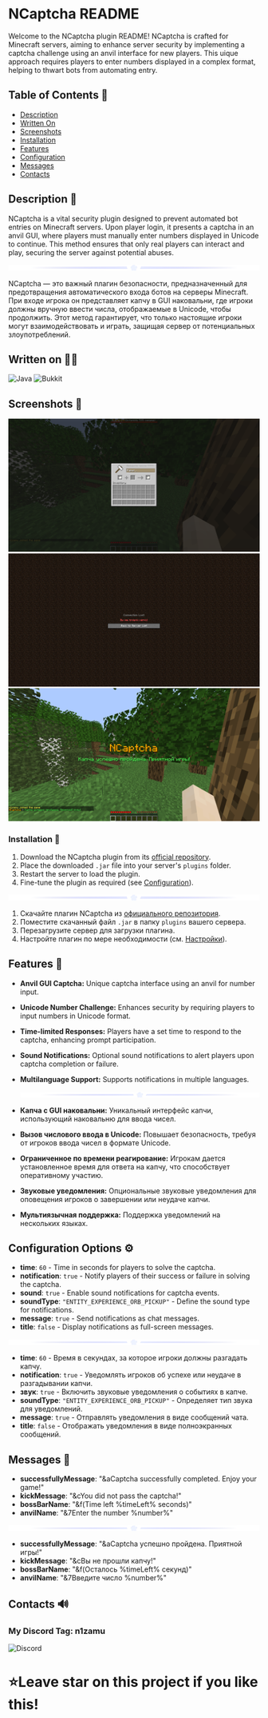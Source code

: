 # NCaptcha README

Welcome to the NCaptcha plugin README! NCaptcha is crafted for Minecraft servers, aiming to enhance server security by implementing a captcha challenge using an anvil interface for new players. This uique approach requires players to enter numbers displayed in a complex format, helping to thwart bots from automating entry.

## Table of Contents 📃

- [Description](#description)
- [Written On](#written-on)
- [Screenshots](#screenshots)
- [Installation](#installation)
- [Features](#features)
- [Configuration](#configuration)
- [Messages](#messages)
- [Contacts](#contacts)

## Description 💙

NCaptcha is a vital security plugin designed to prevent automated bot entries on Minecraft servers. Upon player login, it presents a captcha in an anvil GUI, where players must manually enter numbers displayed in Unicode to continue. This method ensures that only real players can interact and play, securing the server against potential abuses.

![Line](https://github.com/n1zamu/n1zamu/blob/main/assets/sepparator.png)

NCaptcha — это важный плагин безопасности, предназначенный для предотвращения автоматического входа ботов на серверы Minecraft. При входе игрока он представляет капчу в GUI наковальни, где игроки должны вручную ввести числа, отображаемые в Unicode, чтобы продолжить. Этот метод гарантирует, что только настоящие игроки могут взаимодействовать и играть, защищая сервер от потенциальных злоупотреблений.

## Written on 👩‍💻
![Java](https://img.shields.io/badge/-Java-FFA500?style=for-the-badge&logo=java&logoColor=0000CD)
![Bukkit](https://img.shields.io/badge/-Bukkit-7B68EE?style=for-the-badge)

## Screenshots 📸
![Example](https://github.com/n1zamu/NCaptcha/blob/main/screenshots/example.png)
![Example](https://github.com/n1zamu/NCaptcha/blob/main/screenshots/example1.png)
![Example](https://github.com/n1zamu/NCaptcha/blob/main/screenshots/example2.png)

### Installation 🌙

1. Download the NCaptcha plugin from its [official repository](https://github.com/n1zamu/NCaptcha).
2. Place the downloaded `.jar` file into your server's `plugins` folder.
3. Restart the server to load the plugin.
4. Fine-tune the plugin as required (see [Configuration](#configuration)).

![Line](https://github.com/n1zamu/n1zamu/blob/main/assets/sepparator.png)

1. Скачайте плагин NCaptcha из [официального репозитория](https://github.com/n1zamu/NCaptcha).
2. Поместите скачанный файл `.jar` в папку `plugins` вашего сервера.
3. Перезагрузите сервер для загрузки плагина.
4. Настройте плагин по мере необходимости (см. [Настройки](#настройки)).

## Features 🌟

- **Anvil GUI Captcha:** Unique captcha interface using an anvil for number input.
- **Unicode Number Challenge:** Enhances security by requiring players to input numbers in Unicode format.
- **Time-limited Responses:** Players have a set time to respond to the captcha, enhancing prompt participation.
- **Sound Notifications:** Optional sound notifications to alert players upon captcha completion or failure.
- **Multilanguage Support:** Supports notifications in multiple languages.

  ![Line](https://github.com/n1zamu/n1zamu/blob/main/assets/sepparator.png)

- **Капча с GUI наковальни:** Уникальный интерфейс капчи, использующий наковальню для ввода чисел.
- **Вызов числового ввода в Unicode:** Повышает безопасность, требуя от игроков ввода чисел в формате Unicode.
- **Ограниченное по времени реагирование:** Игрокам дается установленное время для ответа на капчу, что способствует оперативному участию.
- **Звуковые уведомления:** Опциональные звуковые уведомления для оповещения игроков о завершении или неудаче капчи.
- **Мультиязычная поддержка:** Поддержка уведомлений на нескольких языках.

## Configuration Options ⚙️

- **time**: `60` - Time in seconds for players to solve the captcha.
- **notification**: `true` - Notify players of their success or failure in solving the captcha.
- **sound**: `true` - Enable sound notifications for captcha events.
- **soundType**: `"ENTITY_EXPERIENCE_ORB_PICKUP"` - Define the sound type for notifications.
- **message**: `true` - Send notifications as chat messages.
- **title**: `false` - Display notifications as full-screen messages.

![Line](https://github.com/n1zamu/n1zamu/blob/main/assets/sepparator.png)

- **time**: `60` - Время в секундах, за которое игроки должны разгадать капчу.
- **notification**: `true` - Уведомлять игроков об успехе или неудаче в разгадывании капчи.
- **звук**: `true` - Включить звуковые уведомления о событиях в капче.
- **soundType**: `"ENTITY_EXPERIENCE_ORB_PICKUP"` - Определяет тип звука для уведомлений.
- **message**: `true` - Отправлять уведомления в виде сообщений чата.
- **title**: `false` - Отображать уведомления в виде полноэкранных сообщений.
  
## Messages 📝

- **successfullyMessage**: "&aCaptcha successfully completed. Enjoy your game!"
- **kickMessage**: "&cYou did not pass the captcha!"
- **bossBarName**: "&f(Time left %timeLeft% seconds)"
- **anvilName**: "&7Enter the number %number%"

![Line](https://github.com/n1zamu/n1zamu/blob/main/assets/sepparator.png)

- **successfullyMessage**: "&aCaptcha успешно пройдена. Приятной игры!"
- **kickMessage**: "&cВы не прошли капчу!"
- **bossBarName**: "&f(Осталось %timeLeft% секунд)"
- **anvilName**: "&7Введите число %number%"

## Contacts 🔊

### My Discord Tag: n1zamu
![Discord](https://img.shields.io/badge/-Discord-4169E1?style=for-the-badge&logo=discord&logoColor=FFFFFF)


# ⭐Leave star on this project if you like this!
